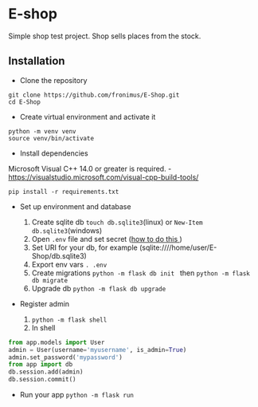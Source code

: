 # E-shop
Simple shop test project. Shop sells places from the stock.

## Installation

- Clone the repository

```
git clone https://github.com/fronimus/E-Shop.git
cd E-Shop
```

- Create virtual environment and activate it

```
python -m venv venv
source venv/bin/activate
```

- Install dependencies

Microsoft Visual C++ 14.0 or greater is required. - https://visualstudio.microsoft.com/visual-cpp-build-tools/

```
pip install -r requirements.txt
``` 
- Set up environment and database
    1. Create sqlite db ```touch db.sqlite3```(linux) or ```New-Item db.sqlite3```(windows) 
    2. Open ```.env``` file and set secret ([how to do this ](https://stackoverflow.com/questions/34902378/where-do-i-get-a-secret-key-for-flask/34903502))
    3. Set URI for your db, for example (sqlite:////home/user/E-Shop/db.sqlite3)
    4. Export env vars ```. .env```
    5. Create migrations ```python -m flask db init ``` then ```python -m flask db migrate```
    5. Upgrade db ```python -m flask db upgrade```

- Register admin
    1. ```python -m flask shell```
    2. In shell
```python
from app.models import User
admin = User(username='myusername', is_admin=True)
admin.set_password('mypassword')
from app import db
db.session.add(admin)
db.session.commit()
```
- Run your app
```python -m flask run```


